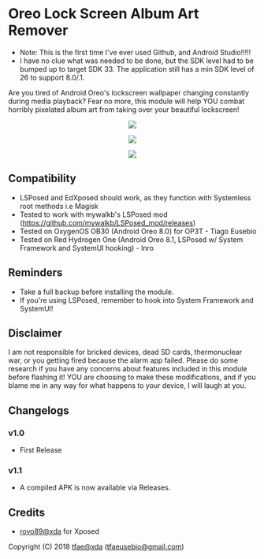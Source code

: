 Oreo Lock Screen Album Art Remover
==========
* Note: This is the first time I've ever used Github, and Android Studio!!!!!
* I have no clue what was needed to be done, but the SDK level had to be bumped up to target SDK 33. The application still has a min SDK level of 26 to support 8.0/.1.

Are you tired of Android Oreo's lockscreen wallpaper changing constantly during media playback? 
Fear no more, this module will help YOU combat horribly pixelated album art from taking over your beautiful lockscreen!

<p align="center">
  <img src="https://github.com/user-attachments/assets/72b0fee6-ef84-4562-bd38-aa7d3c9ecf62">
</p>

<p align="center">
  <img src="https://github.com/user-attachments/assets/4b785694-5057-4405-99b6-f0adf1f67658">
</p>

<p align="center">
  <a href="https://xdaforums.com/t/app-oreo-xposed-oreo-lock-screen-album-art-remover-v1-1-27-11-2018.3868485/"><img src="https://img.shields.io/badge/XDA-Thread-orange.svg"></a>
</p>


## Compatibility
* LSPosed and EdXposed should work, as they function with Systemless root methods i.e Magisk
* Tested to work with mywalkb's LSPosed mod (https://github.com/mywalkb/LSPosed_mod/releases)
* Tested on OxygenOS OB30 (Android Oreo 8.0) for OP3T - Tiago Eusebio
* Tested on Red Hydrogen One (Android Oreo 8.1, LSPosed w/ System Framework and SystemUI hooking) - lnro

## Reminders
* Take a full backup before installing the module.
* If you're using LSPosed, remember to hook into System Framework and SystemUI!

## Disclaimer 
I am not responsible for bricked devices, dead SD cards, thermonuclear war, 
or you getting fired because the alarm app failed. Please do some research 
if you have any concerns about features included in this module
before flashing it! YOU are choosing to make these modifications, and if
you blame me in any way for what happens to your device, I will laugh at you.

## Changelogs
### v1.0
* First Release

### v1.1
* A compiled APK is now available via Releases.

## Credits
* <a href="https://forum.xda-developers.com/member.php?u=4419114">rovo89@xda</a> for Xposed


Copyright (C) 2018 <a href="https://forum.xda-developers.com/member.php?u=6415870">tfae@xda</a> (tfaeusebio@gmail.com)
